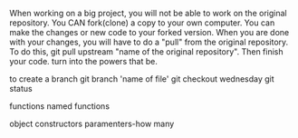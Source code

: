 When working on a big project, you will not be able to work on the original repository. You CAN fork(clone) a copy to your own computer. You can make the changes or new code to your forked version. When you are done with your changes, you will have to do a "pull" from the original repository.
To do this,
git pull upstream "name of the original repository".
Then finish your code. turn into the powers that be.

to create a branch
git branch 'name of file'
git checkout wednesday
git status

functions
named functions


object constructors
paramenters-how many
